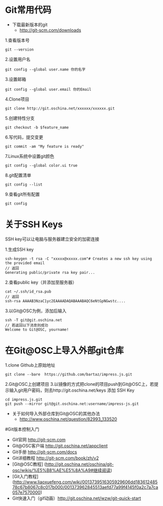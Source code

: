 # Git常用代码

* 下载最新版本的git
	* http://git-scm.com/downloads

1.查看版本号

```
git --version 
```
2.设置用户名

```
git config --global user.name 你的名字
```
3.设置邮箱

```
git config --global user.email 你的Email
```
4.Clone项目

```
git clone http://git.oschina.net/xxxxxx/xxxxxx.git
```
5.创建特性分支

```
git checkout -b $feature_name
```
6.写代码，提交变更

```
git commit -am "My feature is ready"
```
7.Linux系统中设置git颜色

```
git config --global color.ui true
```
8.git配置清单

```
git config --list
```
9.查看git所有配置

```
git config
```

# 关于SSH Keys
SSH key可以让电脑与服务器建立安全的加密连接

1.生成SSH key

```
ssh-keygen -t rsa -C "xxxxx@xxxxx.com"# Creates a new ssh key using the provided email
// 返回
Generating public/private rsa key pair...
```

2.查看public key（并添加至服务器）

```
cat ~/.ssh/id_rsa.pub
// 返回
ssh-rsa AAAAB3NzaC1yc2EAAAADAQABAAABAQC6eNtGpNGwstc....
```

3.以Git@OSC为例，添加后输入

```
ssh -T git@git.oschina.net
// 若返回以下消息则成功
Welcome to Git@OSC, yourname! 
```

# 在Git@OSC上导入外部git仓库
1.clone Github上原始地址

```
git clone --bare  https://github.com/bartaz/impress.js.git
```
2.Git@OSC上创建项目
3.以镜像的方式把clone的项目push到Git@OSC上，若提示输入git用户密码，则去http://git.oschina.net/keys 添加 SSH Key

```
cd impress.js.git
git push --mirror git@git.oschina.net:username/impress-js.git
```
* 关于如何导入外部仓库到Git@OSC的其他办法
	* http://www.oschina.net/question/82993_133520 

#Git版本控制入门
* Git官网 <http://git-scm.com>
* Git@OSC客户端 <http://git.oschina.net/appclient>
* Git手册 <http://git-scm.com/docs>
* Git详细教程 <http://git-scm.com/book/zh/v2>
* [Git@OSC教程] (http://git.oschina.net/oschina/git-osc/wikis/%E5%B8%AE%E5%8A%A9#继续阅读)
* [Git入门教程] (http://www.liaoxuefeng.com/wiki/0013739516305929606dd18361248578c67b8067c8c017b000/001373962845513aefd77a99f4145f0a2c7a7ca057e7570000)
* Git快速入门（gif动画）<http://git.oschina.net/wzw/git-quick-start>

